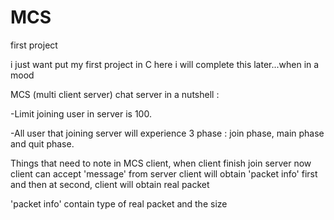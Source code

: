 # MCS
first project

i just want put my first project in C here
i will complete this later...when in a mood

MCS (multi client server) chat server in a nutshell :

-Limit joining user in server is 100.

-All user that joining server will experience 3 phase : join phase, main phase and quit phase.

Things that need to note in MCS client, when client finish join server now client can accept 'message' from server
client will obtain 'packet info' first and then at second, client will obtain real packet

'packet info' contain type of real packet and the size
